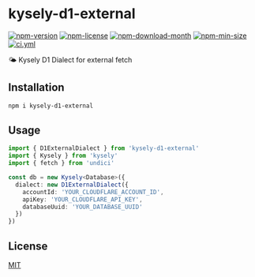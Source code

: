 <!----- BEGIN GHOST DOCS HEADER ----->

# kysely-d1-external

<!----- BEGIN GHOST DOCS BADGES ----->

<a href="https://npmjs.com/package/kysely-d1-external"><img src="https://img.shields.io/npm/v/kysely-d1-external" alt="npm-version" /></a> <a href="https://npmjs.com/package/kysely-d1-external"><img src="https://img.shields.io/npm/l/kysely-d1-external" alt="npm-license" /></a> <a href="https://npmjs.com/package/kysely-d1-external"><img src="https://img.shields.io/npm/dm/kysely-d1-external" alt="npm-download-month" /></a> <a href="https://npmjs.com/package/kysely-d1-external"><img src="https://img.shields.io/bundlephobia/min/kysely-d1-external" alt="npm-min-size" /></a> <a href="https://github.com/jill64/kysely-d1-external/actions/workflows/ci.yml"><img src="https://github.com/jill64/kysely-d1-external/actions/workflows/ci.yml/badge.svg" alt="ci.yml" /></a>

<!----- END GHOST DOCS BADGES ----->

🌤️ Kysely D1 Dialect for external fetch

<!----- END GHOST DOCS HEADER ----->

## Installation

```sh
npm i kysely-d1-external
```

## Usage

```ts
import { D1ExternalDialect } from 'kysely-d1-external'
import { Kysely } from 'kysely'
import { fetch } from 'undici'

const db = new Kysely<Database>({
  dialect: new D1ExternalDialect({
    accountId: 'YOUR_CLOUDFLARE_ACCOUNT_ID',
    apiKey: 'YOUR_CLOUDFLARE_API_KEY',
    databaseUuid: 'YOUR_DATABASE_UUID'
  })
})
```

<!----- BEGIN GHOST DOCS FOOTER ----->

## License

[MIT](LICENSE)

<!----- END GHOST DOCS FOOTER ----->
